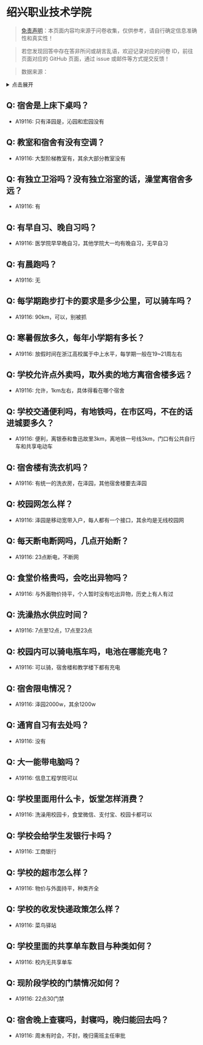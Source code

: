 # 绍兴职业技术学院

> [免责声明](https://colleges.chat/#_3)：本页面内容均来源于问卷收集，仅供参考，请自行确定信息准确性和真实性！

> 若您发现回答中存在答非所问或胡言乱语，欢迎记录对应的问卷 ID，前往页面对应的 GitHub 页面，通过 issue 或邮件等方式提交反馈！

> 数据来源：

<details><summary>点击展开</summary>
<ul>
<li>A19116: 匿名 (2023 年 06 月)</li>
</ul>
</details>

## Q: 宿舍是上床下桌吗？

- A19116: 只有泽园是，沁园和宏园没有

## Q: 教室和宿舍有没有空调？

- A19116: 大型阶梯教室有，其余大部分教室没有

## Q: 有独立卫浴吗？没有独立浴室的话，澡堂离宿舍多远？

- A19116: 有

## Q: 有早自习、晚自习吗？

- A19116: 医学院早早晚自习，其他学院大一均有晚自习，无早自习

## Q: 有晨跑吗？

- A19116: 无

## Q: 每学期跑步打卡的要求是多少公里，可以骑车吗？

- A19116: 90km，可以，别被抓

## Q: 寒暑假放多久，每年小学期有多长？

- A19116: 放假时间在浙江高校属于中上水平，每学期一般在19\~21周左右

## Q: 学校允许点外卖吗，取外卖的地方离宿舍楼多远？

- A19116: 允许，1km左右，具体得看在哪个宿舍

## Q: 学校交通便利吗，有地铁吗，在市区吗，不在的话进城要多久？

- A19116: 便利，离银泰和鲁迅故里3km，离地铁一号线3km，门口有公共自行车和共享电动车

## Q: 宿舍楼有洗衣机吗？

- A19116: 有统一的洗衣房，在泽园，其他宿舍楼要去泽园

## Q: 校园网怎么样？

- A19116: 泽园是移动宽带入户，每人都有一个接口，其余均是无线校园网

## Q: 每天断电断网吗，几点开始断？

- A19116: 23点断电，不断网

## Q: 食堂价格贵吗，会吃出异物吗？

- A19116: 与外面物价持平，个人暂时没有吃出异物，历史上有人有过

## Q: 洗澡热水供应时间？

- A19116: 7点至12点，17点至23点

## Q: 校园内可以骑电瓶车吗，电池在哪能充电？

- A19116: 可以骑，宿舍楼和教学楼下都有充电

## Q: 宿舍限电情况？

- A19116: 泽园2000w，其余1200w

## Q: 通宵自习有去处吗？

- A19116: 没有

## Q: 大一能带电脑吗？

- A19116: 信息工程学院可以

## Q: 学校里面用什么卡，饭堂怎样消费？

- A19116: 洗澡用校园卡，食堂微信、支付宝、校园卡都可以

## Q: 学校会给学生发银行卡吗？

- A19116: 工商银行

## Q: 学校的超市怎么样？

- A19116: 物价与外面持平，种类齐全

## Q: 学校的收发快递政策怎么样？

- A19116: 菜鸟驿站

## Q: 学校里面的共享单车数目与种类如何？

- A19116: 校内无共享单车

## Q: 现阶段学校的门禁情况如何？

- A19116: 22点30门禁

## Q: 宿舍晚上查寝吗，封寝吗，晚归能回去吗？

- A19116: 周末有时会，不封，晚归需班主任审批

